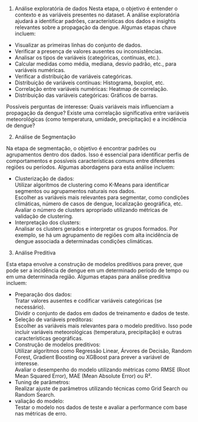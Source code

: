 1. Análise exploratória de dados 
Nesta etapa, o objetivo é entender o contexto e as variáveis presentes no dataset. A análise exploratória ajudará a identificar padrões, características dos dados e insights relevantes sobre a propagação da dengue. Algumas etapas chave incluem:<br>
* Visualizar as primeiras linhas do conjunto de dados.<br>
* Verificar a presença de valores ausentes ou inconsistências.<br>
* Analisar os tipos de variáveis (categóricas, contínuas, etc.).<br>
* Calcular medidas como média, mediana, desvio padrão, etc., para variáveis numéricas.<br>
* Verificar a distribuição de variáveis categóricas.<br>
* Distribuição de variáveis contínuas: Histograma, boxplot, etc.<br>
* Correlação entre variáveis numéricas: Heatmap de correlação.<br>
* Distribuição das variáveis categóricas: Gráficos de barras.<br>

Possíveis perguntas de interesse:
        Quais variáveis mais influenciam a propagação da dengue?
        Existe uma correlação significativa entre variáveis meteorológicas (como temperatura, umidade, precipitação) e a incidência de dengue?

2. Análise de Segmentação

Na etapa de segmentação, o objetivo é encontrar padrões ou agrupamentos dentro dos dados. Isso é essencial para identificar perfis de comportamentos e possíveis características comuns entre diferentes regiões ou períodos. Algumas abordagens para esta análise incluem:
* Clusterização de dados:<br>
        Utilizar algoritmos de clustering como K-Means para identificar segmentos ou agrupamentos naturais nos dados.<br>
        Escolher as variáveis mais relevantes para segmentar, como condições climáticas, número de casos de dengue, localização geográfica, etc.<br>
        Avaliar o número de clusters apropriado utilizando métricas de validação de clustering.<br>
* Interpretação dos clusters:<br>
        Analisar os clusters gerados e interpretar os grupos formados. Por exemplo, se há um agrupamento de regiões com alta incidência de dengue associada a determinadas condições climáticas.<br>

3. Análise Preditiva<br>

Esta etapa envolve a construção de modelos preditivos para prever, que pode ser a incidência de dengue em um determinado período de tempo ou em uma determinada região. Algumas etapas para análise preditiva incluem:<br>

* Preparação dos dados:<br>
        Tratar valores ausentes e codificar variáveis categóricas (se necessário).<br>
        Dividir o conjunto de dados em dados de treinamento e dados de teste.<br>
* Seleção de variáveis preditoras:<br>
        Escolher as variáveis mais relevantes para o modelo preditivo. Isso pode incluir variáveis meteorológicas (temperatura, precipitação) e outras características geográficas.<br> 
* Construção de modelos preditivos:<br>
        Utilizar algoritmos como Regressão Linear, Árvores de Decisão, Random Forest, Gradient Boosting ou XGBoost para prever a variável de interesse.<br>
        Avaliar o desempenho do modelo utilizando métricas como RMSE (Root Mean Squared Error), MAE (Mean Absolute Error) ou R².<br>
* Tuning de parâmetros:<br>
        Realizar ajuste de parâmetros utilizando técnicas como Grid Search ou Random Search.<br>
* valiação do modelo:<br>
        Testar o modelo nos dados de teste e avaliar a performance com base nas métricas de erro.
